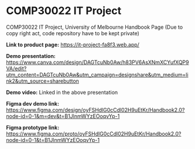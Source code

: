 # COMP30022 IT Project
COMP30022 IT Project, University of Melbourne Handbook Page (Due to copy right act, code repository have to be kept private) 

**Link to product page:** https://it-project-fa8f3.web.app/

**Demo presentation:** https://www.canva.com/design/DAGTcuNb0Aw/h83PV6AsXNmXCYufXQP9VA/edit?utm_content=DAGTcuNb0Aw&utm_campaign=designshare&utm_medium=link2&utm_source=sharebutton

**Demo video:** Linked in the above presentation

**Figma dev demo link:** 
https://www.figma.com/design/oyFSHdlG0cCdl02H9uEtKr/Handbook2.0?node-id=0-1&m=dev&t=B1JlnmWYzEOoqvYp-1

**Figma prototype link:** 
https://www.figma.com/proto/oyFSHdlG0cCdl02H9uEtKr/Handbook2.0?node-id=0-1&t=B1JlnmWYzEOoqvYp-1 
